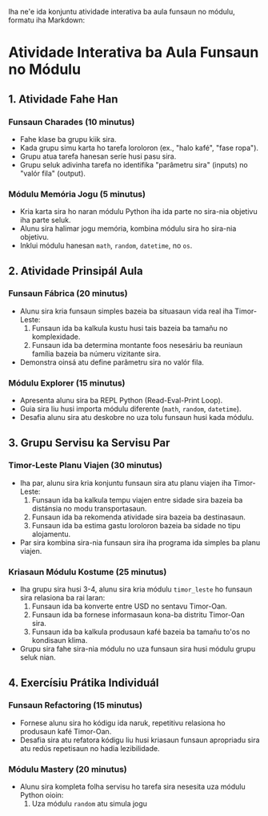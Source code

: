 Iha ne'e ida konjuntu atividade interativa ba aula funsaun no módulu, formatu iha Markdown:

# Atividade Interativa ba Aula Funsaun no Módulu

## 1. Atividade Fahe Han

### Funsaun Charades (10 minutus)
- Fahe klase ba grupu kiik sira.
- Kada grupu simu karta ho tarefa loroloron (ex., "halo kafé", "fase ropa").
- Grupu atua tarefa hanesan seríe husi pasu sira.
- Grupu seluk adivinha tarefa no identifika "parâmetru sira" (inputs) no "valór fila" (output).

### Módulu Memória Jogu (5 minutus)
- Kria karta sira ho naran módulu Python iha ida parte no sira-nia objetivu iha parte seluk.
- Alunu sira halimar jogu memória, kombina módulu sira ho sira-nia objetivu.
- Inklui módulu hanesan `math`, `random`, `datetime`, no `os`.

## 2. Atividade Prinsipál Aula

### Funsaun Fábrica (20 minutus)
- Alunu sira kria funsaun simples bazeia ba situasaun vida real iha Timor-Leste:
  1. Funsaun ida ba kalkula kustu husi tais bazeia ba tamañu no komplexidade.
  2. Funsaun ida ba determina montante foos nesesáriu ba reuniaun família bazeia ba númeru vizitante sira.
- Demonstra oinsá atu define parâmetru sira no valór fila.

### Módulu Explorer (15 minutus)
- Apresenta alunu sira ba REPL Python (Read-Eval-Print Loop).
- Guia sira liu husi importa módulu diferente (`math`, `random`, `datetime`).
- Desafia alunu sira atu deskobre no uza tolu funsaun husi kada módulu.

## 3. Grupu Servisu ka Servisu Par

### Timor-Leste Planu Viajen (30 minutus)
- Iha par, alunu sira kria konjuntu funsaun sira atu planu viajen iha Timor-Leste:
  1. Funsaun ida ba kalkula tempu viajen entre sidade sira bazeia ba distánsia no modu transportasaun.
  2. Funsaun ida ba rekomenda atividade sira bazeia ba destinasaun.
  3. Funsaun ida ba estima gastu loroloron bazeia ba sidade no tipu alojamentu.
- Par sira kombina sira-nia funsaun sira iha programa ida simples ba planu viajen.

### Kriasaun Módulu Kostume (25 minutus)
- Iha grupu sira husi 3-4, alunu sira kria módulu `timor_leste` ho funsaun sira relasiona ba rai laran:
  1. Funsaun ida ba konverte entre USD no sentavu Timor-Oan.
  2. Funsaun ida ba fornese informasaun kona-ba distritu Timor-Oan sira.
  3. Funsaun ida ba kalkula produsaun kafé bazeia ba tamañu to'os no kondisaun klima.
- Grupu sira fahe sira-nia módulu no uza funsaun sira husi módulu grupu seluk nian.

## 4. Exercísiu Prátika Individuál

### Funsaun Refactoring (15 minutus)
- Fornese alunu sira ho kódigu ida naruk, repetitivu relasiona ho produsaun kafé Timor-Oan.
- Desafia sira atu refatora kódigu liu husi kriasaun funsaun apropriadu sira atu redús repetisaun no hadia lezibilidade.

### Módulu Mastery (20 minutus)
- Alunu sira kompleta folha servisu ho tarefa sira nesesita uza módulu Python oioin:
  1. Uza módulu `random` atu simula jogu